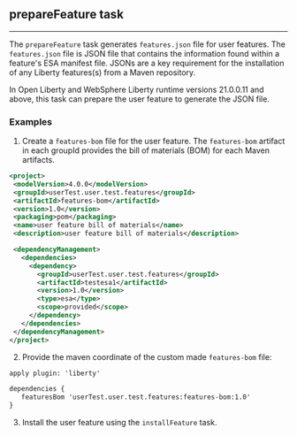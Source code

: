 ## prepareFeature task
---
The `prepareFeature` task  generates `features.json` file for user features. The `features.json` file is JSON file that contains the information found within a feature's ESA manifest file. JSONs are a key requirement for the installation of any Liberty features(s) from a Maven repository. 


In Open Liberty and WebSphere Liberty runtime versions 21.0.0.11 and above, this task can prepare the user feature to generate the JSON file.


### Examples
1. Create a `features-bom` file for the user feature. The `features-bom` artifact in each groupId provides the bill of materials (BOM) for each Maven artifacts. 
 ```xml
<project>
  <modelVersion>4.0.0</modelVersion>
  <groupId>userTest.user.test.features</groupId>
  <artifactId>features-bom</artifactId>
  <version>1.0</version>
  <packaging>pom</packaging>
  <name>user feature bill of materials</name>
  <description>user feature bill of materials</description>
 
  <dependencyManagement>
    <dependencies>
      <dependency>
        <groupId>userTest.user.test.features</groupId>
        <artifactId>testesa1</artifactId>
        <version>1.0</version>
        <type>esa</type>
        <scope>provided</scope>
      </dependency>
    </dependencies>
  </dependencyManagement>
</project>

 ```

2. Provide the maven coordinate of the custom made `features-bom` file:
 ```xml
apply plugin: 'liberty'

dependencies {
    featuresBom 'userTest.user.test.features:features-bom:1.0'
}
 ```
3. Install the user feature using the `installFeature` task.
